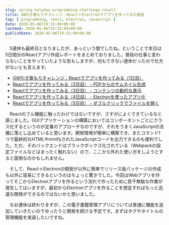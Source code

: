 ```yaml
---
slug: spring-holyday-programming-challenge-result
title: GW引き篭もりチャレンジ：React＋Electronでアプリを作ってみた総括
tag: [ programming, react, electron, javascript ]
date: 2020-05-06T19:15:09+09:00
lastmod: 2020-05-06T19:15:09+09:00
publishDate: 2020-05-06T19:15:09+09:00
---
```


　5連休も最終日となりましたが、あっという間でしたね。ということで本日は5日間分のReactアプリ作成レポートをまとめておりました。普段の仕事と変わらないことをやっていたような気もしますが、何もできない連休だったので仕方がないとも言えます。

 - [GW引き篭もりチャレンジ：Reactでアプリを作ってみる（1日目）](/2020/05/06/create-react-app-with-openapi-and-nodejs)
 - [Reactでアプリを作ってみる（2日目） - PDFからのサムネイル生成](/2020/05/06/generate-thumbnail-image-from-pdf-with-nodejs)
 - [Reactでアプリを作ってみる（3日目） - コンテンツの動的な表示](/2020/05/06/show-image-dynamically-by-react)
 - [Reactでアプリを作ってみる（4日目） - Electronを使ったアプリ化](/2020/05/06/convert-react-app-to-electron-app)
 - [Reactでアプリを作ってみる（5日目） - ダブルクリックでファイルを開く](/2020/05/06/handling-double-click-event-in-react)

　Reactのフル機能に触ったわけではないですが、さすがによくできているなと感じました。GUIアプリケーションの構築においてはコンポーネントごとにクラス化するというのが定番のアプローチなのですが、それをうまくJavaScriptの流儀に落とし込めていると思います。開発環境が簡単に構築でき、またコマンド1つで最終的なHTMLやminifyされたJavaScriptコードを出力できるのも便利でした。ただ、そのバックエンドはブラックボックス化されている（Webpackの設定ファイルなどはまったく触れない）ので、ここから外れた使い方をしようとすると面倒なのかもしれません。

　そして、React＋Electronの開発が以外に簡単でリリース版パッケージの作成も以外に容易にできるというのはちょっと驚きでした。今回はWebアプリを作ってそこからElectronアプリを作るという流れで作ったために若干無駄な作業が発生してはいますが、最初からElectronアプリを作ることを想定すればもっと迅速な開発ができるのではないかと思いました。

　なお連休は終わりますが、この電子書籍管理アプリについては普通に機能を追加していきたいのでゆったりと開発を続ける予定です。まずはタグやタイトルの管理機能を実装したいですね。

